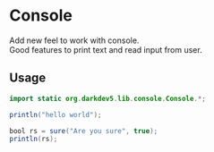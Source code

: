 # Console
Add new feel to work with console. </br>
Good features to print text and read input from user.

## Usage

```java
import static org.darkdev5.lib.console.Console.*;

println("hello world");

bool rs = sure("Are you sure", true);
println(rs);
```
